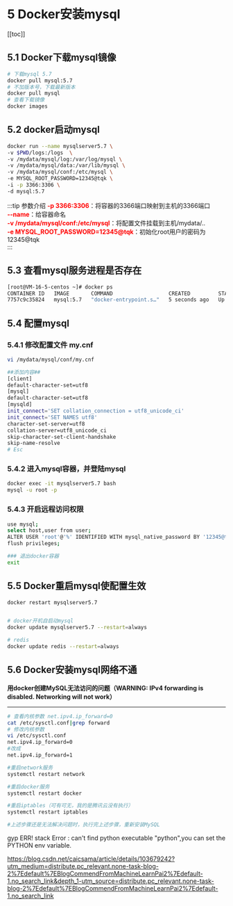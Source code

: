 # 5 Docker安装mysql

[[toc]]
## 5.1 Docker下载mysql镜像

```sh
# 下载mysql 5.7
docker pull mysql:5.7
# 不加版本号，下载最新版本
docker pull mysql
# 查看下载镜像
docker images

```
## 5.2 docker启动mysql

```sh
docker run --name mysqlserver5.7 \
-v $PWD/logs:/logs  \
-v /mydata/mysql/log:/var/log/mysql \
-v /mydata/mysql/data:/var/lib/mysql \
-v /mydata/mysql/conf:/etc/mysql \
-e MYSQL_ROOT_PASSWORD=12345@tqk \
-i -p 3366:3306 \
-d mysql:5.7 
```

:::tip 参数介绍
<font color='red'><strong>-p 3366:3306</strong></font>：将容器的3366端口映射到主机的3366端口   
<font color='red'><strong>--name</strong></font>：给容器命名  
<font color='red'><strong>-v /mydata/mysql/conf:/etc/mysql</strong></font>：将配置文件挂载到主机/mydata/..  
<font color='red'><strong>-e MYSQL_ROOT_PASSWORD=12345@tqk</strong></font>：初始化root用户的密码为12345@tqk   
:::

## 5.3 查看mysql服务进程是否存在

```sh
[root@VM-16-5-centos ~]# docker ps
CONTAINER ID   IMAGE       COMMAND                  CREATED         STATUS         PORTS                                         NAMES
7757c9c35824   mysql:5.7   "docker-entrypoint.s…"   5 seconds ago   Up 4 seconds   3306/tcp, 33060/tcp, 0.0.0.0:3366->3366/tcp   mysqlserver5.7

```

## 5.4 配置mysql

### 5.4.1 修改配置文件 my.cnf

```sh
vi /mydata/mysql/conf/my.cnf

##添加内容##
[client]
default-character-set=utf8
[mysql]
default-character-set=utf8
[mysqld]
init_connect='SET collation_connection = utf8_unicode_ci'
init_connect='SET NAMES utf8'
character-set-server=utf8
collation-server=utf8_unicode_ci
skip-character-set-client-handshake
skip-name-resolve
# Esc
```

### 5.4.2 进入mysql容器，并登陆mysql

```sh
docker exec -it mysqlserver5.7 bash
mysql -u root -p
```

### 5.4.3 开启远程访问权限

```sh
use mysql;
select host,user from user;
ALTER USER 'root'@'%' IDENTIFIED WITH mysql_native_password BY '12345@tqk';
flush privileges;

### 退出docker容器
exit
```

## 5.5 Docker重启mysql使配置生效

```sh
docker restart mysqlserver5.7


# docker开机自启动mysql
docker update mysqlserver5.7 --restart=always

# redis
docker update redis --restart=always
```
## 5.6 Docker安装mysql网络不通

**用docker创建MySQL无法访问的问题（WARNING: IPv4 forwarding is disabled. Networking will not work）**

--------------


```sh
# 查看内核参数 net.ipv4.ip_forward=0
cat /etc/sysctl.conf|grep forward
# 修改内核参数
vi /etc/sysctl.conf
net.ipv4.ip_forward=0
#改成
net.ipv4.ip_forward=1

#重启network服务
systemctl restart network

#重启docker服务
systemctl restart docker

#重启iptables（可有可无，我的是腾讯云没有执行）
systemctl restart iptables

#上述步骤还是无法解决问题时，执行完上述步骤，重新安装MySQL
```

gyp ERR! stack Error : can't find python executable "python",you can set the PYTHON env variable.

https://blog.csdn.net/caicsama/article/details/103679242?utm_medium=distribute.pc_relevant.none-task-blog-2%7Edefault%7EBlogCommendFromMachineLearnPai2%7Edefault-1.no_search_link&depth_1-utm_source=distribute.pc_relevant.none-task-blog-2%7Edefault%7EBlogCommendFromMachineLearnPai2%7Edefault-1.no_search_link

